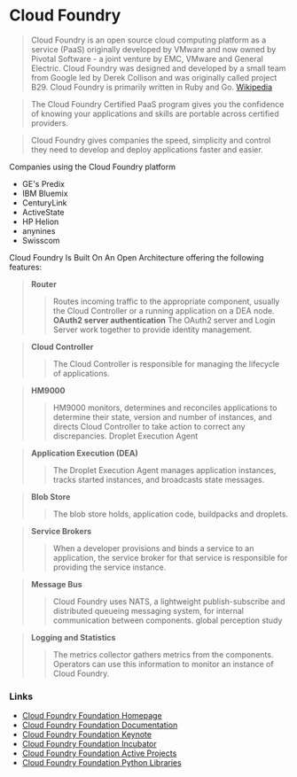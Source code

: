 Cloud Foundry
==

> Cloud Foundry is an open source cloud computing platform as a service (PaaS) originally developed by VMware and now owned by Pivotal Software - a joint venture by EMC, VMware and General Electric. Cloud Foundry was designed and developed by a small team from Google led by Derek Collison and was originally called project B29. Cloud Foundry is primarily written in Ruby and Go. [Wikipedia](https://en.wikipedia.org/wiki/Cloud_Foundry)

> The Cloud Foundry Certified PaaS program gives you the confidence of knowing your applications and skills are portable across certified providers.

> Cloud Foundry gives companies the speed, simplicity and control they need to develop and deploy applications faster and easier.

Companies using the Cloud Foundry platform

- GE's Predix
- IBM Bluemix
- CenturyLink
- ActiveState
- HP Helion
- anynines
- Swisscom

Cloud Foundry Is Built On An Open Architecture offering the following features:

> __Router__ 
> > Routes incoming traffic to the appropriate component, usually the Cloud Controller or a running application on a DEA node.
> __OAuth2 server authentication__
> > The OAuth2 server and Login Server work together to provide identity management.

> __Cloud Controller__ 
> > The Cloud Controller is responsible for managing the lifecycle of applications.

> __HM9000__ 
> > HM9000 monitors, determines and reconciles applications to determine their state, version and number of instances, and directs Cloud Controller to take action to correct any discrepancies.
Droplet Execution Agent

> __Application Execution (DEA)__ 
> > The Droplet Execution Agent manages application instances, tracks started instances, and broadcasts state messages.

> __Blob Store__ 
> > The blob store holds, application code, buildpacks and droplets.

> __Service Brokers__ 
> > When a developer provisions and binds a service to an application, the service broker for that service is responsible for providing the service instance.

> __Message Bus__ 
> > Cloud Foundry uses NATS, a lightweight publish-subscribe and distributed queueing messaging system, for internal communication between components.
global perception study

> __Logging and Statistics__ 
> > The metrics collector gathers metrics from the components. Operators can use this information to monitor an instance of Cloud Foundry.

### Links

- [Cloud Foundry Foundation Homepage](https://www.cloudfoundry.org/)
- [Cloud Foundry Foundation Documentation](https://docs.cloudfoundry.org/)
- [Cloud Foundry Foundation Keynote](https://www.youtube.com/watch?v=cvIjvbjB7qo)
- [Cloud Foundry Foundation Incubator](https://github.com/cloudfoundry-incubator)
- [Cloud Foundry Foundation Active Projects](https://github.com/cloudfoundry)
- [Cloud Foundry Foundation Python Libraries](https://pypi.python.org/pypi?%3Aaction=search&term=cloud+foundry&submit=search)
